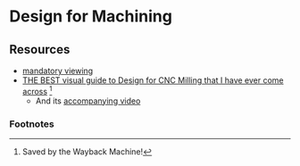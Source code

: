 
# Design for Machining


## Resources
- [mandatory viewing](https://www.youtube.com/watch?v=0CutVc9WRc4)
- [THE BEST visual guide to Design for CNC Milling that I have ever come across](https://web.archive.org/web/20230329155342/https://www.adambender.info/post/design-for-cnc-milling) [^1] 
    - And its [accompanying video](https://www.youtube.com/watch?v=qx_qqVmjCc0)


### Footnotes
[^1]: Saved by the Wayback Machine!